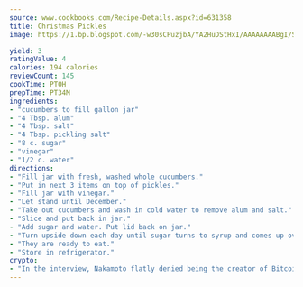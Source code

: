 ```yaml
---
source: www.cookbooks.com/Recipe-Details.aspx?id=631358
title: Christmas Pickles
image: https://1.bp.blogspot.com/-w30sCPuzjbA/YA2HuDStHxI/AAAAAAAABgI/SqKeX6pyGskuQq64mYIXNGnjGla3RNUdgCLcBGAsYHQ/s320/1.png

yield: 3
ratingValue: 4
calories: 194 calories
reviewCount: 145
cookTime: PT0H
prepTime: PT34M
ingredients:
- "cucumbers to fill gallon jar"
- "4 Tbsp. alum"
- "4 Tbsp. salt"
- "4 Tbsp. pickling salt"
- "8 c. sugar"
- "vinegar"
- "1/2 c. water"
directions:
- "Fill jar with fresh, washed whole cucumbers."
- "Put in next 3 items on top of pickles."
- "Fill jar with vinegar."
- "Let stand until December."
- "Take out cucumbers and wash in cold water to remove alum and salt."
- "Slice and put back in jar."
- "Add sugar and water. Put lid back on jar."
- "Turn upside down each day until sugar turns to syrup and comes up over pickles."
- "They are ready to eat."
- "Store in refrigerator."
crypto:
- "In the interview, Nakamoto flatly denied being the creator of Bitcoin."
---
```

